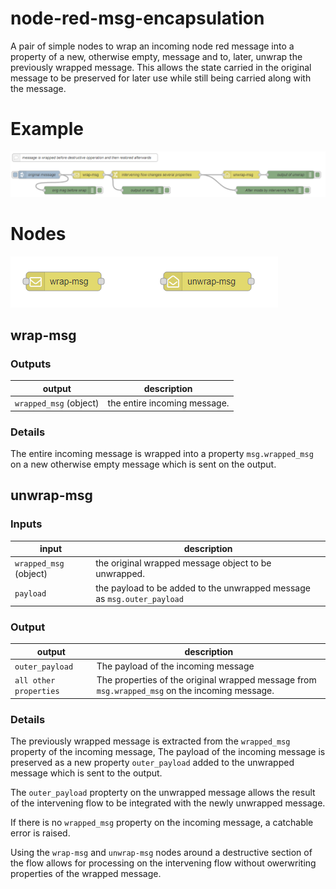 # node-red-msg-encapsulation

A pair of simple nodes to wrap an incoming node red message into a property of a new, otherwise empty, message and to, later, unwrap the previously wrapped message.
This allows the state carried in the original message to be preserved for later use while still being carried along with the message.

# Example
![example](./readme/example.png?raw=true)

# Nodes

![nodes](./readme/nodes1.png?raw=true)

## wrap-msg

### Outputs

| output | description |
| --- | --- |
| `wrapped_msg` (object) |  the entire incoming message. |

### Details</h3>
 
The entire incoming message is wrapped into a property `msg.wrapped_msg` on a new otherwise empty message which is sent on the output.

## unwrap-msg

### Inputs

| input | description |
| --- | --- |
| `wrapped_msg` (object)   |  the original wrapped message object to be unwrapped. 
| `payload` |  the payload to be added to the unwrapped message as `msg.outer_payload`

### Output

| output | description |
| --- | --- |
| `outer_payload` |  The payload of the incoming message
| `all other properties`   |  The properties of the original wrapped message from `msg.wrapped_msg` on the incoming message.

### Details

The previously wrapped message is extracted from the `wrapped_msg` property of the incoming message, 
The payload of the incoming message is preserved as a new property `outer_payload` added to the unwrapped message which is sent to the output.

The `outer_payload` propterty on the unwrapped message allows the result of the intervening flow to be integrated with the newly unwrapped message.

If there is no `wrapped_msg` property on the incoming message, a catchable error is raised.

Using the `wrap-msg` and `unwrap-msg` nodes around a destructive section of the flow allows for processing on the intervening flow without owerwriting properties of the wrapped message.

